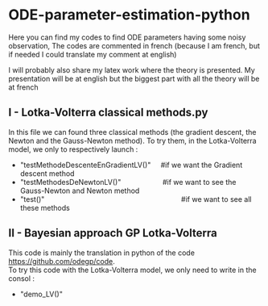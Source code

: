 ODE-parameter-estimation-python
===============================

Here you can find my codes to find ODE parameters having some noisy observation,
The codes are commented in french (because I am french, but if needed I could translate my comment at english)

I will probably also share my latex work where the theory is presented. My presentation will be at english but the biggest part with all the theory will be at french


I - Lotka-Volterra classical methods.py
---------------------------------------

In this file we can found three classical methods (the gradient descent, the Newton and the Gauss-Newton method).
To try them, in the Lotka-Volterra model, we only to respectively launch :

*  "testMethodeDescenteEnGradientLV()"   &nbsp; &nbsp; #if we want the Gradient descent method  
*  "testMethodesDeNewtonLV()" &nbsp; &nbsp; &nbsp; &nbsp; &nbsp; &nbsp; &nbsp; &nbsp; &nbsp; &nbsp; #if we want to see the Gauss-Newton and Newton method  
*  "test()" &nbsp; &nbsp; &nbsp; &nbsp; &nbsp; &nbsp; &nbsp; &nbsp; &nbsp; &nbsp; &nbsp; &nbsp; &nbsp; &nbsp; &nbsp; &nbsp; &nbsp; &nbsp; &nbsp; &nbsp; &nbsp; &nbsp; &nbsp; &nbsp; &nbsp; &nbsp; &nbsp; &nbsp; &nbsp; &nbsp; &nbsp; &nbsp; &nbsp; &nbsp; #if we want to see all these methods  
      
II - Bayesian approach GP Lotka-Volterra
----------------------------------------

This code is mainly the translation in python of the code https://github.com/odegp/code.  
To try this code with the Lotka-Volterra model, we only need to write in the consol :  

*   "demo_LV()"
